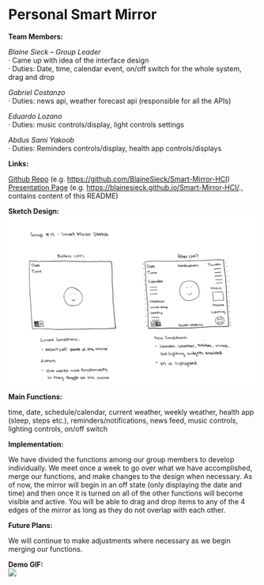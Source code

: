 # Personal Smart Mirror
 
**Team Members:**

*Blaine Sieck – Group Leader*    
·      Came up with idea of the interface design  
·      Duties: Date, time, calendar event, on/off switch for the whole system, drag and drop
 
*Gabriel Costanzo*  
·      Duties: news api, weather forecast api (responsible for all the APIs)

*Eduardo Lozano*    
·      Duties: music controls/display, light controls settings

*Abdus Sami Yakoob*    
·      Duties: Reminders controls/display, health app controls/displays

**Links:**  

[Github Repo](https://github.com/BlaineSieck/Smart-Mirror-HCI) (e.g. https://github.com/BlaineSieck/Smart-Mirror-HCI)  
[Presentation Page](https://blainesieck.github.io/Smart-Mirror-HCI/.) (e.g. https://blainesieck.github.io/Smart-Mirror-HCI/., contains content of this README)
 
**Sketch Design:**
![](p1.group14.png)
**Main Functions:**

time, date, schedule/calendar, current weather, weekly weather, health app (sleep, steps etc.), reminders/notifications, news feed, music controls, lighting controls, on/off switch

**Implementation:**

We have divided the functions among our group members to develop individually. We meet once a week to go over what we have accomplished, merge our functions, and make changes to the design when necessary. As of now, the mirror will begin in an off state (only displaying the date and time) and then once it is turned on all of the other functions will become visible and active. You will be able to drag and drop items to any of the 4 edges of the mirror as long as they do not overlap with each other.

**Future Plans:**  

We will continue to make adjustments where necessary as we begin merging our functions.

**Demo GIF:**  
![](p1.group14.gif)
